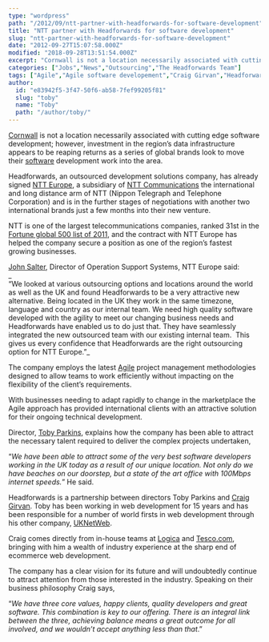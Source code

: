 ```yaml
---
type: "wordpress"
path: "/2012/09/ntt-partner-with-headforwards-for-software-development"
title: "NTT partner with Headforwards for software development"
slug: "ntt-partner-with-headforwards-for-software-development"
date: "2012-09-27T15:07:58.000Z"
modified: "2018-09-28T13:51:54.000Z"
excerpt: "Cornwall is not a location necessarily associated with cutting edge software development; however, investment in the region’s data infrastructure appears to be reaping returns as a series of global brands look to move their software development work into the area. Headforwards, an outsourced development solutions company, has already signed NTT Europe, a subsidiary of NTT …"
categories: ["Jobs","News","Outsourcing","The Headforwards Team"]
tags: ["Agile","Agile software developement","Craig Girvan","Headforwards","John Salter","NNT","NTT Europe","software companies uk","software company","software jobs cornwall","toby parkins","uknetweb"]
author:
  id: "e83942f5-3f47-50f6-ab58-7fef99205f81"
  slug: "toby"
  name: "Toby"
  path: "/author/toby/"
---
```

[Cornwall](http://www.lonelyplanet.com/england/southwest-england/cornwall) is not a location necessarily associated with cutting edge software development; however, investment in the region’s data infrastructure appears to be reaping returns as a series of global brands look to move their [software](http://www.softwarecornwall.org/) development work into the area.

Headforwards, an outsourced development solutions company, has already signed [NTT Europe](http://www.eu.ntt.com/en/index.html), a subsidiary of [NTT Communications](http://www.ntt.com/index-e.html) the international and long distance arm of NTT (Nippon Telegraph and Telephone Corporation) and is in the further stages of negotiations with another two international brands just a few months into their new venture.

NTT is one of the largest telecommunications companies, ranked 31st in the [Fortune global 500 list of 2011](http://fortune.com/global500/2011/), and the contract with NTT Europe has helped the company secure a position as one of the region’s fastest growing businesses.

[John Salter](https://www.linkedin.com/pub/john-salter/67/475/60b), Director of Operation Support Systems, NTT Europe said:  
_  
“We looked at various outsourcing options and locations around the world as well as the UK and found Headforwards to be a very attractive new alternative. Being located in the UK they work in the same timezone, language and country as our internal team. We need high quality software developed with the agility to meet our changing business needs and Headforwards have enabled us to do just that. They have seamlessly integrated the new outsourced team with our existing internal team.  This gives us every confidence that Headforwards are the right outsourcing option for NTT Europe.”_

The company employs the latest [Agile](http://www.headforwards.com/2015/06/what-is-agile/) project management methodologies designed to allow teams to work efficiently without impacting on the flexibility of the client’s requirements.

With businesses needing to adapt rapidly to change in the marketplace the Agile approach has provided international clients with an attractive solution for their ongoing technical development.

Director, [Toby Parkins](https://www.linkedin.com/in/tobyparkins), explains how the company has been able to attract the necessary talent required to deliver the complex projects undertaken,

“_We have been able to attract some of the very best software developers working in the UK today as a result of our unique location. Not only do we have beaches on our doorstep, but a state of the art office with 100Mbps internet speeds._” He said.

Headforwards is a partnership between directors Toby Parkins and [Craig Girvan](https://www.linkedin.com/in/craiggirvan). Toby has been working in web development for 15 years and has been responsible for a number of world firsts in web development through his other company, [UKNetWeb](https://www.uknetweb.com/).

Craig comes directly from in-house teams at [Logica](https://en.wikipedia.org/wiki/Logica) and [Tesco.com](http://www.tesco.com/), bringing with him a wealth of industry experience at the sharp end of ecommerce web development.

The company has a clear vision for its future and will undoubtedly continue to attract attention from those interested in the industry. Speaking on their business philosophy Craig says,

“_We have three core values, happy clients, quality developers and great software. This combination is key to our offering. There is an integral link between the three, achieving balance means a great outcome for all involved, and we wouldn’t accept anything less than that_.”
